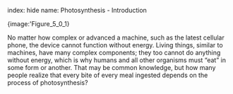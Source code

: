index: hide
name: Photosynthesis - Introduction


{image:'Figure_5_0_1}
        

No matter how complex or advanced a machine, such as the latest cellular phone, the device cannot function without energy. Living things, similar to machines, have many complex components; they too cannot do anything without energy, which is why humans and all other organisms must “eat” in some form or another. That may be common knowledge, but how many people realize that every bite of every meal ingested depends on the process of photosynthesis?
